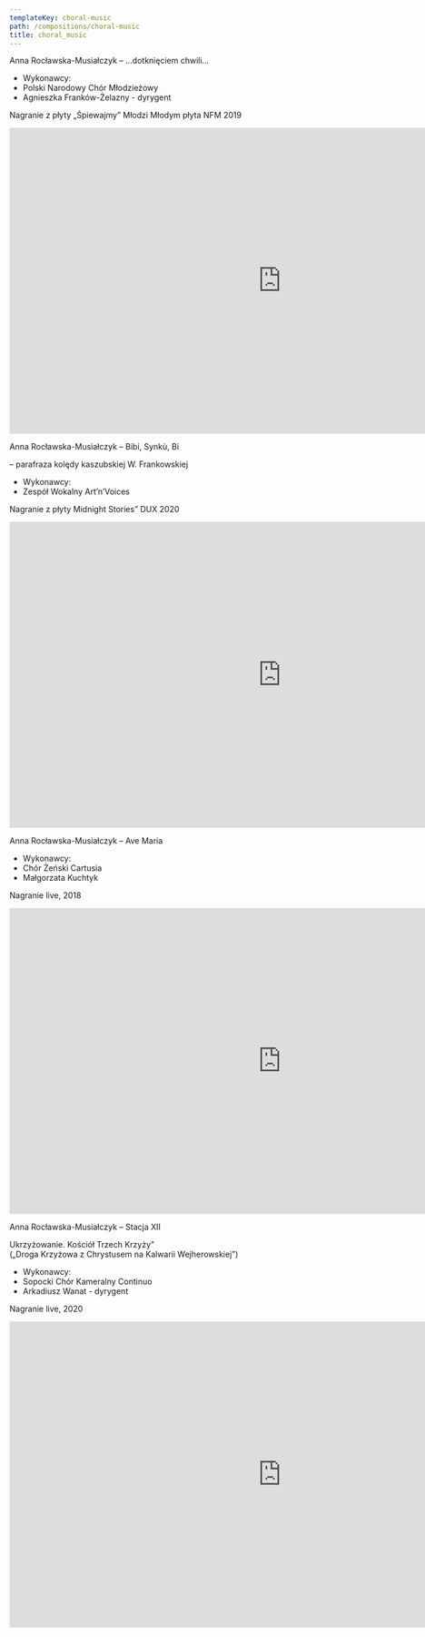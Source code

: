 ```yaml
---
templateKey: choral-music
path: /compositions/choral-music
title: choral_music
---
```


<div class="box works-box">
    <p class="works__title">Anna Rocławska-Musiałczyk – …dotknięciem chwili…</p>
    <ul class="works__performers">
        <li class="works__performers--title">Wykonawcy:</li>
        <li>Polski Narodowy Chór Młodzieżowy</li>
        <li>Agnieszka Franków-Żelazny - dyrygent</li>
    </ul>
    <p class="works__details">Nagranie z płyty „Śpiewajmy” Młodzi Młodym płyta NFM 2019</p>
    <div class="youtube-movie">
        <iframe width="956" height="538" src="https://www.youtube.com/embed/wqMdJ-n5nVw" frameborder="0" allow="accelerometer; autoplay; clipboard-write; encrypted-media; gyroscope; picture-in-picture" allowfullscreen></iframe>
    </div>
</div>

<div class="separator m-3"></div>

<div class="box works-box">
    <p class="works__title">Anna Rocławska-Musiałczyk – Bibi, Synkù, Bi</p>
    <p class="works__subtitle">– parafraza kolędy kaszubskiej W. Frankowskiej</p>
    <ul class="works__performers">
        <li class="works__performers--title">Wykonawcy:</li>
        <li>Zespół Wokalny Art’n’Voices</li>
    </ul>
    <p class="works__details">Nagranie z płyty Midnight Stories” DUX 2020</p>
    <div class="youtube-movie">
        <iframe width="956" height="538" src="https://www.youtube.com/embed/cAQubP7Mx3c" frameborder="0" allow="accelerometer; autoplay; clipboard-write; encrypted-media; gyroscope; picture-in-picture" allowfullscreen></iframe>
    </div>
</div>

<div class="separator m-3"></div>

<div class="box works-box">
    <p class="works__title">Anna Rocławska-Musiałczyk – Ave Maria</p>
    <ul class="works__performers">
        <li class="works__performers--title">Wykonawcy:</li>
        <li>Chór Żeński Cartusia</li>
        <li>Małgorzata Kuchtyk</li>
    </ul>
    <p class="works__details">Nagranie live, 2018</p>
    <div class="youtube-movie">
        <iframe width="956" height="538" src="https://www.youtube.com/embed/LBmmg8BBX1Y" frameborder="0" allow="accelerometer; autoplay; clipboard-write; encrypted-media; gyroscope; picture-in-picture" allowfullscreen></iframe>
    </div>
</div>

<div class="separator m-3"></div>

<div class="box works-box">
    <p class="works__title">Anna Rocławska-Musiałczyk – Stacja XII</p>
    <p class="works__subtitle">
        Ukrzyżowanie. Kościół Trzech Krzyży” <br />
        („Droga Krzyżowa z Chrystusem na Kalwarii Wejherowskiej”)
    </p>
    <ul class="works__performers">
        <li class="works__performers--title">Wykonawcy:</li>
        <li>Sopocki Chór Kameralny Continuo</li>
        <li>Arkadiusz Wanat - dyrygent</li>
    </ul>
    <p class="works__details">Nagranie live, 2020</p>
    <div class="youtube-movie">
        <iframe width="956" height="538" src="https://www.youtube.com/embed/84M3ZDz4Zao" frameborder="0" allow="accelerometer; autoplay; clipboard-write; encrypted-media; gyroscope; picture-in-picture" allowfullscreen></iframe>
    </div>
</div>
